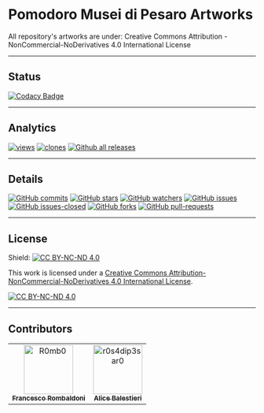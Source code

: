 # Pomodoro Musei di Pesaro Artworks

All repository's artworks are under: Creative Commons Attribution
-NonCommercial-NoDerivatives 4.0 International License

---

## Status

[![Codacy Badge](https://app.codacy.com/project/badge/Grade/2c5a5aee8b0c4e54a54c0271db2ce8ad)](https://app.codacy.com/gh/Pomodoro-Musei-di-Pesaro/Pomodoro-Musei-di-Pesaro-Artworks/dashboard?utm_source=gh&utm_medium=referral&utm_content=&utm_campaign=Badge_grade)

---

## Analytics

[![views](https://raw.githubusercontent.com/Pomodoro-Musei-di-Pesaro/Pomodoro-Musei-di-Pesaro-Artworks/traffic/traffic-Pomodoro-Musei-di-Pesaro-Artworks/views.svg)](https://github.com/Pomodoro-Musei-di-Pesaro/Pomodoro-Musei-di-Pesaro-Artworks)
[![clones](https://raw.githubusercontent.com/Pomodoro-Musei-di-Pesaro/Pomodoro-Musei-di-Pesaro-Artworks/traffic/traffic-Pomodoro-Musei-di-Pesaro-Artworks/clones.svg)](https://github.com/Pomodoro-Musei-di-Pesaro/Pomodoro-Musei-di-Pesaro-Artworks)
[![Github all releases](https://img.shields.io/github/downloads/Pomodoro-Musei-di-Pesaro/Pomodoro-Musei-di-Pesaro-Artworks/total.svg)](https://GitHub.com/Pomodoro-Musei-di-Pesaro/Pomodoro-Musei-di-Pesaro-Artworks/releases/)

---

## Details

[![GitHub commits](https://badgen.net/github/commits/Pomodoro-Musei-di-Pesaro/Pomodoro-Musei-di-Pesaro-Artworks)](https://GitHub.com/Pomodoro-Musei-di-Pesaro/Pomodoro-Musei-di-Pesaro-Artworks/commit/)
[![GitHub stars](https://badgen.net/github/stars/Pomodoro-Musei-di-Pesaro/Pomodoro-Musei-di-Pesaro-Artworks)](https://GitHub.com/Pomodoro-Musei-di-Pesaro/Pomodoro-Musei-di-Pesaro-Artworks/stargazers/)
[![GitHub watchers](https://img.shields.io/github/watchers/Pomodoro-Musei-di-Pesaro/Pomodoro-Musei-di-Pesaro-Artworks?color=blue)](https://github.com/Pomodoro-Musei-di-Pesaro/Pomodoro-Musei-di-Pesaro-Artworks/watchers)
[![GitHub issues](https://img.shields.io/github/issues/Pomodoro-Musei-di-Pesaro/Pomodoro-Musei-di-Pesaro-Artworks.svg)](https://GitHub.com/Pomodoro-Musei-di-Pesaro/Pomodoro-Musei-di-Pesaro-Artworks/issues/)
[![GitHub issues-closed](https://img.shields.io/github/issues-closed/Pomodoro-Musei-di-Pesaro/Pomodoro-Musei-di-Pesaro-Artworks.svg)](https://GitHub.com/Pomodoro-Musei-di-Pesaro/Pomodoro-Musei-di-Pesaro-Artworks/issues?q=is%3Aissue+is%3Aclosed)
[![GitHub forks](https://badgen.net/github/forks/Pomodoro-Musei-di-Pesaro/Pomodoro-Musei-di-Pesaro-Artworks/)](https://GitHub.com/Pomodoro-Musei-di-Pesaro/Pomodoro-Musei-di-Pesaro-Artworks/network/)
[![GitHub pull-requests](https://img.shields.io/github/issues-pr/Pomodoro-Musei-di-Pesaro/Pomodoro-Musei-di-Pesaro-Artworks.svg)](https://GitHub.com/Pomodoro-Musei-di-Pesaro/Pomodoro-Musei-di-Pesaro-Artworks/pull/)

---

## License

Shield: [![CC BY-NC-ND 4.0][cc-by-nc-nd-shield]][cc-by-nc-nd]

This work is licensed under a
[Creative Commons Attribution-NonCommercial-NoDerivatives 4.0 International License][cc-by-nc-nd].

[![CC BY-NC-ND 4.0][cc-by-nc-nd-image]][cc-by-nc-nd]

[cc-by-nc-nd]: http://creativecommons.org/licenses/by-nc-nd/4.0/
[cc-by-nc-nd-image]: https://licensebuttons.net/l/by-nc-nd/4.0/88x31.png
[cc-by-nc-nd-shield]: https://img.shields.io/badge/License-CC%20BY--NC--ND%204.0-lightgrey.svg

---

## Contributors

<!-- readme: collaborators,contributors -start -->
<table>
	<tbody>
		<tr>
            <td align="center">
                <a href="https://github.com/R0mb0">
                    <img src="https://avatars.githubusercontent.com/u/72658034?v=4" width="100;" alt="R0mb0"/>
                    <br />
                    <sub><b>Francesco Rombaldoni</b></sub>
                </a>
            </td>
            <td align="center">
                <a href="https://github.com/r0s4dip3sar0">
                    <img src="https://avatars.githubusercontent.com/u/130976709?v=4" width="100;" alt="r0s4dip3sar0"/>
                    <br />
                    <sub><b>Alice Balestieri</b></sub>
                </a>
            </td>
		</tr>
	<tbody>
</table>
<!-- readme: collaborators,contributors -end -->
